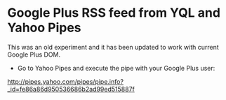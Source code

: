 Google Plus RSS feed from YQL and Yahoo Pipes
==============================================

This was an old experiment and it has been updated to work with current Google Plus DOM.

* Go to Yahoo Pipes and execute the pipe with your Google Plus user:

http://pipes.yahoo.com/pipes/pipe.info?_id=fe86a86d950536686b2ad99ed515887f